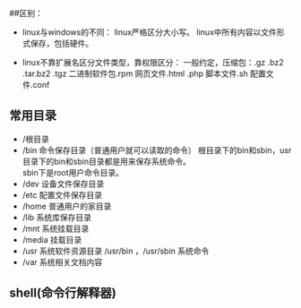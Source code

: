 ##区别：
* linux与windows的不同：
	linux严格区分大小写。
	linux中所有内容以文件形式保存，包括硬件。

* linux不靠扩展名区分文件类型，靠权限区分：
	一般约定，压缩包：.gz .bz2 .tar.bz2 .tgz
	二进制软件包.rpm
	网页文件.html .php
	脚本文件.sh
	配置文件.conf

## 常用目录
* /根目录  
* /bin 命令保存目录（普通用户就可以读取的命令） 
    根目录下的bin和sbin，usr目录下的bin和sbin目录都是用来保存系统命令。  
    sbin下是root用户命令目录。
* /dev 设备文件保存目录
* /etc 配置文件保存目录
* /home 普通用户的家目录
* /lib 系统库保存目录
* /mnt 系统挂载目录
* /media 挂载目录
* /usr 系统软件资源目录
    /usr/bin ，/usr/sbin 系统命令
* /var 系统相关文档内容


## shell(命令行解释器)


